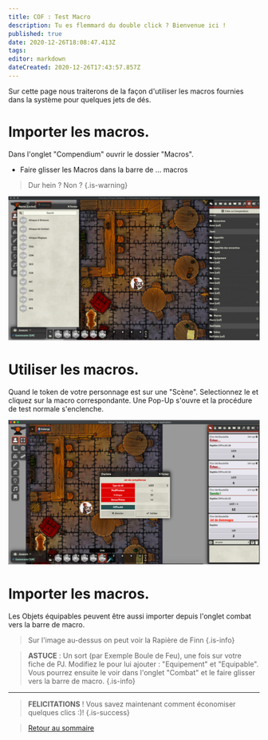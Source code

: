```yaml
---
title: COF : Test Macro
description: Tu es flemmard du double click ? Bienvenue ici !
published: true
date: 2020-12-26T18:08:47.413Z
tags: 
editor: markdown
dateCreated: 2020-12-26T17:43:57.857Z
---
```


Sur cette page nous traiterons de la façon d'utiliser les macros fournies dans la système pour quelques jets de dés.

# Importer les macros.
Dans l'onglet "Compendium" ouvrir le dossier "Macros".

- Faire glisser les Macros dans la barre de ... macros

> Dur hein ? Non ? 
{.is-warning}

![macro1.png](/images/chroniquesoubliees/customisation/macro1.png)

# Utiliser les macros.
Quand le token de votre personnage est sur une "Scène". Selectionnez le et cliquez sur la macro correspondante.
Une Pop-Up s'ouvre et la procédure de test normale s'enclenche.

![macro2.png](/images/chroniquesoubliees/customisation/macro2.png)

# Importer les macros.
Les Objets équipables peuvent être aussi importer depuis l'onglet combat vers la barre de macro.

> Sur l'image au-dessus on peut voir la Rapière de Finn
{.is-info}

> **ASTUCE** : Un sort (par Exemple Boule de Feu), une fois sur votre fiche de PJ. Modifiez le pour lui ajouter : "Equipement" et "Equipable". Vous pourrez ensuite le voir dans l'onglet "Combat" et le faire glisser vers la barre de macro.
{.is-info}

---

> **FELICITATIONS** ! Vous savez maintenant comment économiser quelques clics :)!
{.is-success}

> [Retour au sommaire](/fr/systemes/fr-chrooubliees)
